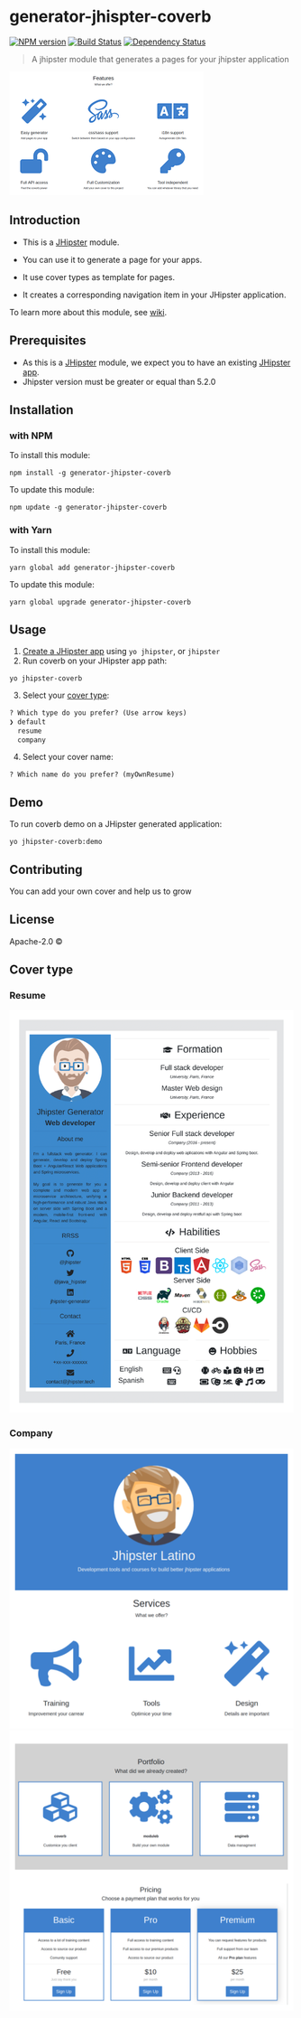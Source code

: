 # generator-jhispter-coverb
[![NPM version][npm-image]][npm-url] [![Build Status][travis-image]][travis-url] [![Dependency Status][daviddm-image]][daviddm-url]
> A jhipster module that generates a pages for your jhipster application

![feature-image](/generators/app/templates/default/content/images/coverb-feature.png)

## Introduction

- This is a [JHipster](http://jhipster.github.io/) module.

- You can use it to generate a page for your apps.
- It use cover types as template for pages. 
- It creates a corresponding navigation item in your JHipster application.

To learn more about this module, see [wiki](https://github.com/jhipster-latino/coverb/wiki).

## Prerequisites

- As this is a [JHipster](http://www.jhipster.tech/) module, we expect you to have an existing [JHipster app](https://www.jhipster.tech/creating-an-app/).
- Jhipster version must be greater or equal than 5.2.0

## Installation

### with NPM

To install this module:

```
npm install -g generator-jhipster-coverb
```

To update this module:

```
npm update -g generator-jhipster-coverb
```

### with Yarn

To install this module:

```
yarn global add generator-jhipster-coverb
```

To update this module:

```
yarn global upgrade generator-jhipster-coverb
```

## Usage

1. [Create a JHipster app](https://www.jhipster.tech/creating-an-app/) using `yo jhipster`, or `jhipster`
2. Run coverb on your JHipster app path:

```
yo jhipster-coverb
```
3. Select your [cover type](#cover-type):
```
? Which type do you prefer? (Use arrow keys)
❯ default 
  resume 
  company 
```
4. Select your cover name:
```
? Which name do you prefer? (myOwnResume) 
```

## Demo

To run coverb demo on a JHipster generated application:

```
yo jhipster-coverb:demo
```

## Contributing

You can add your own cover and help us to grow

## License

Apache-2.0 ©

## Cover type
### Resume
![resume](/generators/app/templates/default/content/images/resume.png)
### Company
![company1](/generators/app/templates/default/content/images/company1.png)
![company2](/generators/app/templates/default/content/images/company2.png)

[npm-image]: https://img.shields.io/npm/v/generator-jhipster-coverb.svg
[npm-url]: https://npmjs.org/package/generator-jhipster-coverb
[travis-image]: https://travis-ci.org/jhipster-latino/coverb.svg?branch=master
[travis-url]: https://travis-ci.org/jhipster-latino/coverb
[daviddm-image]: https://david-dm.org/jhipster-latino/generator-jhipster-coverb.svg
[daviddm-url]: https://david-dm.org/jhipster-latino/generator-jhipster-coverb
